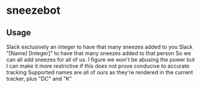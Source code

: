 # sneezebot
## Usage

Slack exclusively an integer to have that many sneezes added to you
Slack "[Name] [Integer]" to have that many sneezes added to that person
So we can all add sneezes for all of us. I figure we won't be abusing the power but I can make it more restrictive if this does not prove conducive to accurate tracking
Supported names are all of ours as they're rendered in the current tracker, plus "DC" and "K"